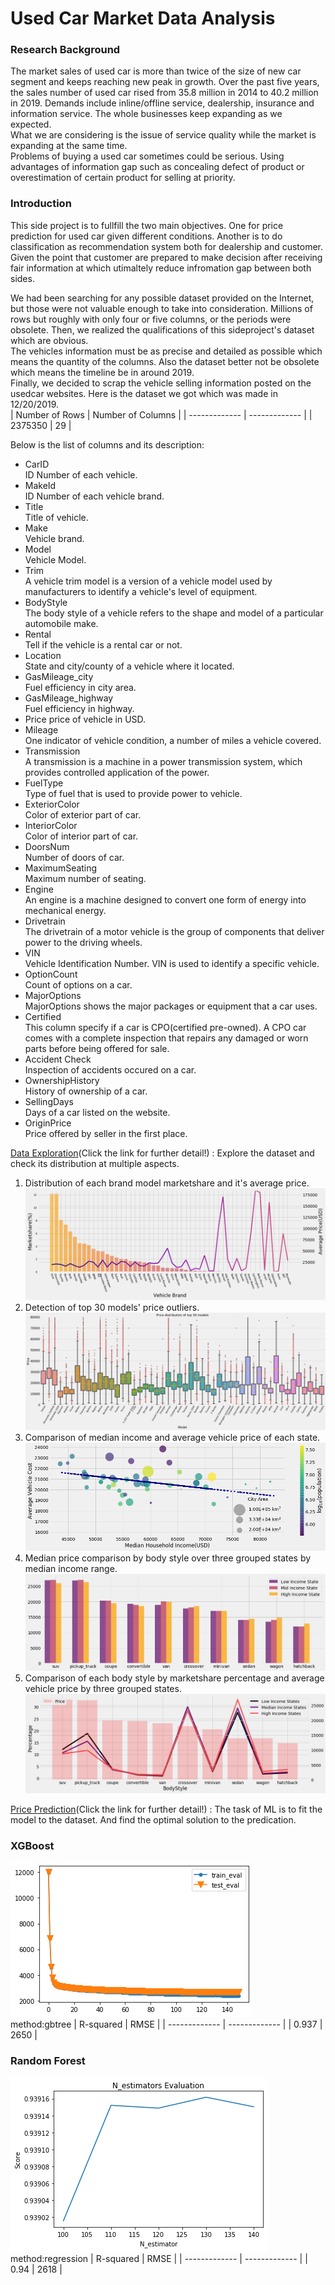 # Used Car Market Data Analysis
### Research Background   
The market sales of used car is more than twice of the size of new car segment and keeps reaching new peak in growth.
Over the past five years, the sales number of used car rised from 35.8 million in 2014 to 40.2 million in 2019.
Demands include inline/offline service, dealership, insurance and information service. The whole businesses keep expanding as we expected.  
What we are considering is the issue of service quality while the market is expanding at the same time.  
Problems of buying a used car sometimes could be serious.  Using advantages of information gap such as concealing defect of product or overestimation of certain product for selling at priority.  
### Introduction  
This side project is to fullfill the two main objectives. One for price prediction for used car given different conditions.
Another is to do classification as recommendation system both for dealership and customer.
Given the point that customer are prepared to make decision after receiving fair information at which utimaltely reduce infromation gap between both sides.
 
We had been searching for any possible dataset provided on the Internet, but those were not valuable enough to take into consideration. Millions of rows but roughly with only four or five columns, or the periods were obsolete.
Then, we realized the qualifications of this sideproject's dataset which are obvious.   
The vehicles information must be as precise and detailed as possible which means the quantity of the columns. Also the dataset better not be obsolete which means the timeline be in around 2019.  
Finally, we decided to scrap the vehicle selling information posted on the usedcar websites.
Here is the dataset we got which was made in 12/20/2019.  
| Number of Rows | Number of Columns |
| ------------- | ------------- |
|   2375350 |      29 |  

Below is the list of columns and its description:  
* CarID  
ID Number of each vehicle.  
* MakeId  
ID Number of each vehicle brand.  
* Title  
Title of vehicle.  
* Make   
Vehicle brand.  
* Model  
Vehicle Model.  
* Trim  
A vehicle trim model is a version of a vehicle model used by manufacturers to identify a vehicle's level of equipment.
* BodyStyle  
The body style of a vehicle refers to the shape and model of a particular automobile make.  
* Rental  
Tell if the vehicle is a rental car or not.  
* Location  
State and city/county of a vehicle where it located.  
* GasMileage_city  
Fuel efficiency in city area.  
* GasMileage_highway  
Fuel efficiency in highway.  
* Price
price of vehicle in USD.  
* Mileage  
One indicator of vehicle condition, a number of miles a vehicle covered.  
* Transmission  
A transmission is a machine in a power transmission system, which provides controlled application of the power.  
* FuelType  
Type of fuel that is used to provide power to vehicle.  
* ExteriorColor  
Color of exterior part of car.  
* InteriorColor  
Color of interior part of car.  
* DoorsNum  
Number of doors of car.  
* MaximumSeating  
Maximum number of seating.  
* Engine  
An engine is a machine designed to convert one form of energy into mechanical energy.  
* Drivetrain  
The drivetrain of a motor vehicle is the group of components that deliver power to the driving wheels.  
* VIN  
Vehicle Identification Number. VIN is used to identify a specific vehicle.  
* OptionCount  
Count of options on a car.  
* MajorOptions  
MajorOptions shows the major packages or equipment that a car uses.  
* Certified  
This column specify if a car is CPO(certified pre-owned). A CPO car comes with a complete inspection that repairs any damaged or worn parts before being offered for sale.  
* Accident Check  
Inspection of accidents occured on a car.  
* OwnershipHistory  
History of ownership of a car.  
* SellingDays  
Days of a car listed on the website.  
* OriginPrice  
Price offered by seller in the first place.  

[Data Exploration](Data_Cleaning_and_EDA.ipynb)(Click the link for further detail!) : Explore the dataset and check its distribution at multiple aspects.   
1. Distribution of each brand model marketshare and it's average price.  
![exp1](Images/vehicle_count.png)
2. Detection of top 30 models' price outliers.  
![exp2](Images/vehicle_boxplot.png)
3. Comparison of median income and average vehicle price of each state.  
![exp3](Images/State_income_price.png)
4. Median price comparison by body style over three grouped states by median income range.  
![exp4](Images/bodystyle_price_state.png)
5. Comparison of each body style by marketshare percentage and average vehicle price by three grouped states. 
![exp5](Images/bodystyle_price_percentage.png)

[Price Prediction](Usedcar_ML.ipynb)(Click the link for further detail!) : The task of ML is to fit the model to the dataset.
And find the optimal solution to the predication.     
### XGBoost
![ML1](Images/gbtree_train_test.png)  
method:gbtree
| R-squared | RMSE |
| ------------- | ------------- |
|   0.937 |      2650 |    
### Random Forest
![ML2](Images/RF_score.png)  
method:regression
| R-squared | RMSE |
| ------------- | ------------- |
|   0.94 |      2618 |

